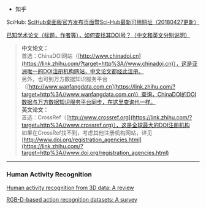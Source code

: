 - 知乎

SciHub: [SciHub桌面版官方发布页面暨Sci-Hub最新可用网址（20180427更新）](https://zhuanlan.zhihu.com/p/31809890)

[已知学术论文（标题，作者等），如何查找其DOI号？（中文和英文分别说明）](https://www.zhihu.com/question/19635634)

> **中文论文：**  
> 首选：ChinaDOI网站（[http://www.chinadoi.cn](https://link.zhihu.com/?target=http%3A//www.chinadoi.cn)），这是亚洲唯一的DOI注册机构网站，中文论文都经此注册。   
>  另外，也可到万方数据知识服务平台 （[http://www.wanfangdata.com.cn](https://link.zhihu.com/?target=http%3A//www.wanfangdata.com.cn)）查询，ChinaDOI的DOI数据与万方数据知识服务平台同步，在这里查询也一样。     
> **英文论文：**  
>  首选：CrossRef（[http://www.crossref.org](https://link.zhihu.com/?target=http%3A//www.crossref.org)），这是全球最大的DOI注册机构    
>  如果在CrossRef找不到，考虑其他注册机构网站，详见[http://www.doi.org/registration_agencies.html](https://link.zhihu.com/?target=http%3A//www.doi.org/registration_agencies.html)

---

### Human Activity Recognition

[Human activity recognition from 3D data: A review](https://www.sciencedirect.com/science/article/pii/S0167865514001299)

[RGB-D-based action recognition datasets: A survey](https://www.sciencedirect.com/science/article/pii/S0031320316301029#bibliog0005)



